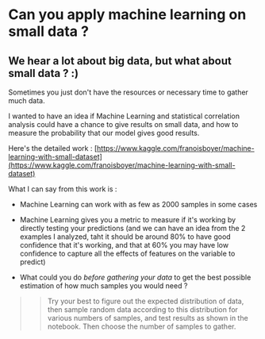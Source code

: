 # Can you apply machine learning on small data ?
## We hear a lot about big data, but what about small data ? :)
Sometimes you just don't have the resources or necessary time to gather much data.

I wanted to have an idea if Machine Learning and statistical correlation analysis could have a chance to give results on small data, and how to measure the probability that our model gives good results.

Here's the detailed work :
[https://www.kaggle.com/franoisboyer/machine-learning-with-small-dataset](https://www.kaggle.com/franoisboyer/machine-learning-with-small-dataset)

What I can say from this work is :
- Machine Learning can work with as few as 2000 samples in some cases

- Machine Learning gives you a metric to measure if it's working by directly testing your predictions (and we can have an idea from the 2 examples I analyzed, taht it should be around 80% to have good confidence that it's working, and that at 60% you may have low confidence to capture all the effects of features on the variable to predict)  

- What could you do *before gathering your data* to get the best possible estimation of how much samples you would need ?
>> Try your best to figure out the expected distribution of data, then sample random data according to this distribution for various numbers of samples, and test results as shown in the notebook. Then choose the number of samples to gather.




